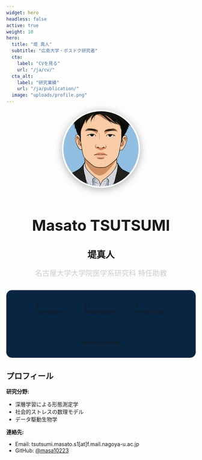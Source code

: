 ```yaml
---
widget: hero
headless: false
active: true
weight: 10
hero:
  title: "堤 真人"
  subtitle: "広島大学・ポスドク研究者"
  cta:
    label: "CVを見る"
    url: "/ja/cv/"
  cta_alt:
    label: "研究業績"
    url: "/ja/publication/"
  image: "uploads/profile.png"
---
```


<div style="text-align: center; margin-bottom: 2rem;">
  <img src="/uploads/profile.png" alt="Masato Tsutsumi" style="width: 200px; height: 200px; border-radius: 50%; object-fit: cover; margin-bottom: 1rem; border: 4px solid rgba(255, 255, 255, 0.2); box-shadow: 0 4px 20px rgba(0, 0, 0, 0.3);">
  <h1 style="font-size: 2.5rem; font-weight: 700; margin-bottom: 0.5rem; color: inherit;">Masato TSUTSUMI</h1>
  <h2 style="font-size: 1.5rem; font-weight: 600; margin-bottom: 1rem; color: inherit;">堤真人</h2>
  <p style="font-size: 1.2rem; margin-bottom: 1rem; color: #ccc;">名古屋大学大学院医学系研究科 特任助教</p>
</div>

<div class="research-stats" style="display: flex; justify-content: center; gap: 3rem; margin: 2rem 0; flex-wrap: wrap; background:rgb(8, 37, 66); padding: 2rem; border-radius: 15px;">
  <div class="stat-item">
    <div class="stat-number">3</div>
    <div class="stat-label">Publications</div>
  </div>
  <div class="stat-item">
    <div class="stat-number">27</div>
    <div class="stat-label">Presentations</div>
  </div>
  <div class="stat-item">
    <div class="stat-number">5</div>
    <div class="stat-label">Invited Talks</div>
  </div>
  <div class="stat-item">
    <div class="stat-number">3</div>
    <div class="stat-label">Research Fields</div>
  </div>
</div>

## プロフィール
**研究分野:**
- 深層学習による形態測定学
- 社会的ストレスの数理モデル
- データ駆動生物学

**連絡先:**
- Email: tsutsumi.masato.s1[at]f.mail.nagoya-u.ac.jp
- GitHub: [@masa10223](https://github.com/masa10223)
